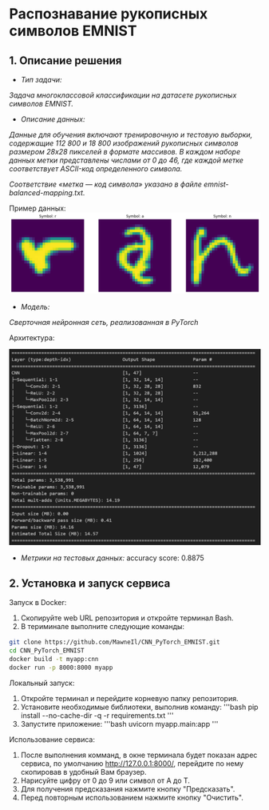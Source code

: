 # Распознавание рукописных символов EMNIST

## 1. Описание решения
- *Тип задачи:* 

_Задача многоклассовой классификации на датасете рукописных символов EMNIST._

- *Описание данных:*

_Данные для обучения включают тренировочную и тестовую выборки, содержащие 112 800 и 18 800 изображений рукописных символов размером 28х28 пикселей в формате массивов. В каждом наборе данных метки представлены числами от 0 до 46, где каждой метке соответствует ASCII-код определенного символа._

_Соответствие «метка — код символа» указано в файле emnist-balanced-mapping.txt._

Пример данных:
![Пример изображения 28x28](./example.png)

- *Модель:*

*Сверточная нейронная сеть, реализованная в PyTorch* 

Архитектура:

![Архитектура](./architecture.png)

- *Метрики на тестовых данных:*
accuracy score: 0.8875


## 2. Установка и запуск сервиса
Запуск в Docker:
1. Скопируйте web URL репозитория и откройте терминал Bash.
2. В териминале выполните следующие команды:
```bash
git clone https://github.com/MawneIl/CNN_PyTorch_EMNIST.git
cd CNN_PyTorch_EMNIST
docker build -t myapp:cnn
docker run -p 8000:8000 myapp
```

Локальный запуск:
1. Откройте терминал и перейдите корневую папку репозитория.
2. Установите необходимые библиотеки, выполнив команду:
'''bash
pip install --no-cache-dir -q -r requirements.txt
'''
3. Запустите приложение:
'''bash
uvicorn myapp.main:app
'''

Использование сервиса:
1. После выполнения комманд, в окне терминала будет показан адрес сервиса, по умолчанию http://127.0.0.1:8000/, перейдите по нему скопировав в удобный Вам браузер.
2. Нарисуйте цифру от 0 до 9 или символ от A до T.
3. Для получения предсказания нажмите кнопку "Предсказать".
4. Перед повторным использованием нажмите кнопку "Очистить".